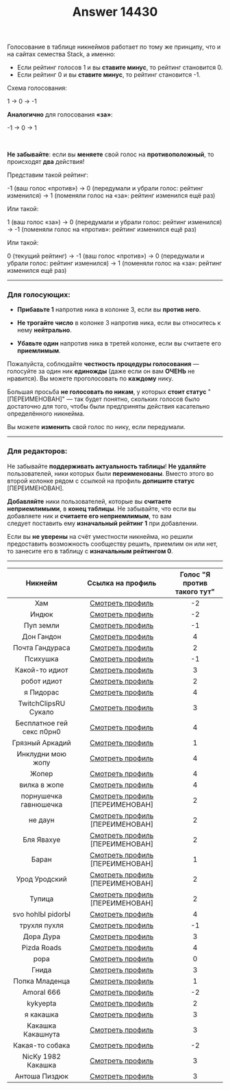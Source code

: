 ﻿---
title: "Answer 14430"
se.owner.user_id: 264178
se.owner.display_name: "Dev18"
se.owner.link: "https://ru.meta.stackoverflow.com/users/264178/dev18"
se.answer_id: 14430
se.question_id: 14429
se.post_type: answer
se.is_accepted: False
---
<p>Голосование в таблице никнеймов работает по тому же принципу, что и на сайтах семества Stack, а именно:</p>
<ul>
<li>Если рейтинг голосов 1 и вы <strong>ставите минус</strong>, то рейтинг становится 0.</li>
<li>Если рейтинг 0 и вы <strong>ставите минус</strong>, то рейтинг становится -1.</li>
</ul>
<p>Схема голосования:</p>
<p>1 → 0 → -1</p>
<p><strong>Аналогично</strong> для голосования <strong>«за»</strong>:</p>
<p>-1 → 0 → 1</p>
<br>
<p><strong>Не забывайте</strong>: если вы <strong>меняете</strong> свой голос на <strong>противоположный</strong>, то происходят <strong>два</strong> действия!</p>
<p>Представим такой рейтинг:</p>
<p>-1 (ваш голос «против») → 0 (передумали и убрали голос: рейтинг изменился) → 1 (поменяли голос на «за»: рейтинг изменился ещё раз)</p>
<p>Или такой:</p>
<p>1 (ваш голос «за») → 0 (передумали и убрали голос: рейтинг изменился) → -1 (поменяли голос на «против»: рейтинг изменился ещё раз)</p>
<p>Или такой:</p>
<p>0 (текущий рейтинг) → -1 (ваш голос «против») → 0 (передумали и убрали голос: рейтинг изменился) → 1 (поменяли голос на «за»: рейтинг изменился ещё раз)</p>
<hr />
<h3>Для голосующих:</h3>
<ul>
<li><p><strong>Прибавьте 1</strong> напротив ника в колонке 3, если вы <strong>против него</strong>.</p>
</li>
<li><p><strong>Не трогайте число</strong> в колонке 3 напротив ника, если вы относитесь к нему <strong>нейтрально</strong>.</p>
</li>
<li><p><strong>Убавьте один</strong> напротив ника в третей колонке, если вы считаете его <strong>приемлимым</strong>.</p>
</li>
</ul>
<p>Пожалуйста, соблюдайте <strong>честность процедуры голосования</strong> — голосуйте за один ник <strong>единожды</strong> (даже если он вам <strong>ОЧЕНЬ</strong> не нравится). Вы можете проголосовать по <strong>каждому</strong> нику.</p>
<p>Большая просьба <strong>не голосовать по никам</strong>, у которых <strong>стоит статус</strong> &quot;[ПЕРЕИМЕНОВАН]&quot; — так будет понятно, скольких голосов было достаточно для того, чтобы были предприняты действия касательно определённого никнейма.</p>
<p>Вы можете <strong>изменить</strong> свой голос по нику, если передумали.</p>
<hr />
<h3>Для редакторов:</h3>
<p>Не забывайте <strong>поддерживать актуальность таблицы</strong>! <strong>Не удаляйте</strong> пользователей, ники которых были <strong>переименованы</strong>. Вместо этого во второй колонке рядом с ссылкой на профиль <strong>допишите статус</strong> [ПЕРЕИМЕНОВАН].</p>
<p><strong>Добавляйте</strong> ники пользователей, которые вы <strong>считаете неприемлимыми</strong>, в <strong>конец таблицы</strong>. Не забывайте, что если вы добавляете ник и <strong>считаете его неприемлимым</strong>, то вам следует поставить ему <strong>изначальный рейтинг 1</strong> при добавлении.</p>
<p>Если вы <strong>не уверены</strong> на счёт уместности никнейма, но решили предоставить возможность сообществу решить, приемлим он или нет, то занесите его в таблицу с <strong>изначальным рейтингом 0</strong>.</p>
<hr />
<div class="s-table-container"><table class="s-table">
<thead>
<tr>
<th style="text-align: center;">Никнейм</th>
<th style="text-align: center;">Ссылка на профиль</th>
<th style="text-align: center;">Голос &quot;Я против такого тут&quot;</th>
</tr>
</thead>
<tbody>
<tr>
<td style="text-align: center;">Хам</td>
<td style="text-align: center;"><a href="https://ru.stackoverflow.com/users/567210">Смотреть профиль</a></td>
<td style="text-align: center;">-2</td>
</tr>
<tr>
<td style="text-align: center;">Индюк</td>
<td style="text-align: center;"><a href="https://ru.stackoverflow.com/users/390965">Смотреть профиль</a></td>
<td style="text-align: center;">-2</td>
</tr>
<tr>
<td style="text-align: center;">Пуп земли</td>
<td style="text-align: center;"><a href="https://ru.stackoverflow.com/users/570968">Смотреть профиль</a></td>
<td style="text-align: center;">-1</td>
</tr>
<tr>
<td style="text-align: center;">Дон Гандон</td>
<td style="text-align: center;"><a href="https://ru.stackoverflow.com/users/554591">Смотреть профиль</a></td>
<td style="text-align: center;">4</td>
</tr>
<tr>
<td style="text-align: center;">Почта Гандураса</td>
<td style="text-align: center;"><a href="https://ru.stackoverflow.com/users/550396">Смотреть профиль</a></td>
<td style="text-align: center;">2</td>
</tr>
<tr>
<td style="text-align: center;">Психушка</td>
<td style="text-align: center;"><a href="https://ru.stackoverflow.com/users/610181">Смотреть профиль</a></td>
<td style="text-align: center;">-1</td>
</tr>
<tr>
<td style="text-align: center;">Какой-то идиот</td>
<td style="text-align: center;"><a href="https://ru.stackoverflow.com/users/385058">Смотреть профиль</a></td>
<td style="text-align: center;">3</td>
</tr>
<tr>
<td style="text-align: center;">робот идиот</td>
<td style="text-align: center;"><a href="https://ru.stackoverflow.com/users/293613">Смотреть профиль</a></td>
<td style="text-align: center;">2</td>
</tr>
<tr>
<td style="text-align: center;">я Пидорас</td>
<td style="text-align: center;"><a href="https://ru.stackoverflow.com/users/627436">Смотреть профиль</a></td>
<td style="text-align: center;">4</td>
</tr>
<tr>
<td style="text-align: center;">TwitchClipsRU Сукало</td>
<td style="text-align: center;"><a href="https://ru.stackoverflow.com/users/536081">Смотреть профиль</a></td>
<td style="text-align: center;">3</td>
</tr>
<tr>
<td style="text-align: center;">Бесплатное гей секс п0рн0</td>
<td style="text-align: center;"><a href="https://ru.stackoverflow.com/users/561012">Смотреть профиль</a></td>
<td style="text-align: center;">4</td>
</tr>
<tr>
<td style="text-align: center;">Грязный Аркадий</td>
<td style="text-align: center;"><a href="https://ru.stackoverflow.com/users/447618">Смотреть профиль</a></td>
<td style="text-align: center;">1</td>
</tr>
<tr>
<td style="text-align: center;">Инклудни мою жопу</td>
<td style="text-align: center;"><a href="https://ru.stackoverflow.com/users/346283">Смотреть профиль</a></td>
<td style="text-align: center;">4</td>
</tr>
<tr>
<td style="text-align: center;">Жопер</td>
<td style="text-align: center;"><a href="https://ru.stackoverflow.com/users/564484">Смотреть профиль</a></td>
<td style="text-align: center;">4</td>
</tr>
<tr>
<td style="text-align: center;">вилка в жопе</td>
<td style="text-align: center;"><a href="https://ru.stackoverflow.com/users/580130">Смотреть профиль</a></td>
<td style="text-align: center;">4</td>
</tr>
<tr>
<td style="text-align: center;">порнушечка гавнюшечка</td>
<td style="text-align: center;"><a href="https://ru.stackoverflow.com/users/525878">Смотреть профиль</a> [ПЕРЕИМЕНОВАН]</td>
<td style="text-align: center;">2</td>
</tr>
<tr>
<td style="text-align: center;">не даун</td>
<td style="text-align: center;"><a href="https://ru.stackoverflow.com/users/476692">Смотреть профиль</a> [ПЕРЕИМЕНОВАН]</td>
<td style="text-align: center;">2</td>
</tr>
<tr>
<td style="text-align: center;">Бля Явахуе</td>
<td style="text-align: center;"><a href="https://ru.stackoverflow.com/users/644219">Смотреть профиль</a> [ПЕРЕИМЕНОВАН]</td>
<td style="text-align: center;">2</td>
</tr>
<tr>
<td style="text-align: center;">Баран</td>
<td style="text-align: center;"><a href="https://ru.stackoverflow.com/users/5973">Смотреть профиль</a> [ПЕРЕИМЕНОВАН]</td>
<td style="text-align: center;">1</td>
</tr>
<tr>
<td style="text-align: center;">Урод Уродский</td>
<td style="text-align: center;"><a href="https://ru.stackoverflow.com/users/639654">Смотреть профиль</a> [ПЕРЕИМЕНОВАН]</td>
<td style="text-align: center;">2</td>
</tr>
<tr>
<td style="text-align: center;">Тупица</td>
<td style="text-align: center;"><a href="https://ru.stackoverflow.com/users/581633">Смотреть профиль</a> [ПЕРЕИМЕНОВАН]</td>
<td style="text-align: center;">2</td>
</tr>
<tr>
<td style="text-align: center;">svo hohlЫ pidorЫ</td>
<td style="text-align: center;"><a href="https://ru.stackoverflow.com/users/645020">Смотреть профиль</a></td>
<td style="text-align: center;">4</td>
</tr>
<tr>
<td style="text-align: center;">трухля пухля</td>
<td style="text-align: center;"><a href="https://ru.stackoverflow.com/users/643197">Смотреть профиль</a></td>
<td style="text-align: center;">-1</td>
</tr>
<tr>
<td style="text-align: center;">Дора Дура</td>
<td style="text-align: center;"><a href="https://ru.stackoverflow.com/users/642172">Смотреть профиль</a></td>
<td style="text-align: center;">3</td>
</tr>
<tr>
<td style="text-align: center;">Pizda Roads</td>
<td style="text-align: center;"><a href="https://ru.stackoverflow.com/users/642420">Смотреть профиль</a></td>
<td style="text-align: center;">4</td>
</tr>
<tr>
<td style="text-align: center;">рора</td>
<td style="text-align: center;"><a href="https://ru.stackoverflow.com/users/642385">Смотреть профиль</a></td>
<td style="text-align: center;">0</td>
</tr>
<tr>
<td style="text-align: center;">Гнида</td>
<td style="text-align: center;"><a href="https://ru.stackoverflow.com/users/469976/%d0%93%d0%bd%d0%b8%d0%b4%d0%b0">Смотреть профиль</a></td>
<td style="text-align: center;">3</td>
</tr>
<tr>
<td style="text-align: center;">Попка Младенца</td>
<td style="text-align: center;"><a href="https://ru.stackoverflow.com/users/640356">Смотреть профиль</a></td>
<td style="text-align: center;">1</td>
</tr>
<tr>
<td style="text-align: center;">Amoral 666</td>
<td style="text-align: center;"><a href="https://ru.stackoverflow.com/users/640223">Смотреть профиль</a></td>
<td style="text-align: center;">-2</td>
</tr>
<tr>
<td style="text-align: center;">kykyepta</td>
<td style="text-align: center;"><a href="https://ru.stackoverflow.com/users/636974">Смотреть профиль</a></td>
<td style="text-align: center;">2</td>
</tr>
<tr>
<td style="text-align: center;">я какашка</td>
<td style="text-align: center;"><a href="https://ru.stackoverflow.com/users/492265">Смотреть профиль</a></td>
<td style="text-align: center;">3</td>
</tr>
<tr>
<td style="text-align: center;">Kакашка Какашнута</td>
<td style="text-align: center;"><a href="https://ru.stackoverflow.com/users/438205">Смотреть профиль</a></td>
<td style="text-align: center;">3</td>
</tr>
<tr>
<td style="text-align: center;">Какая-то собака</td>
<td style="text-align: center;"><a href="https://ru.stackoverflow.com/users/511344">Смотреть профиль</a></td>
<td style="text-align: center;">-2</td>
</tr>
<tr>
<td style="text-align: center;">NicKy 1982 Какашка</td>
<td style="text-align: center;"><a href="https://ru.stackoverflow.com/users/602164">Смотреть профиль</a></td>
<td style="text-align: center;">3</td>
</tr>
<tr>
<td style="text-align: center;">Антоша Пиздюк</td>
<td style="text-align: center;"><a href="https://ru.stackoverflow.com/users/617075">Смотреть профиль</a></td>
<td style="text-align: center;">3</td>
</tr>
</tbody>
</table></div>
